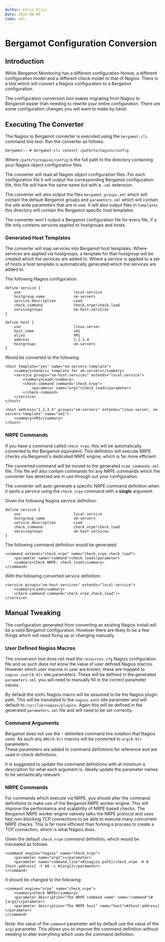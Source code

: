 ```yaml
---
Author: Chris Ellis
Date: 2015-04-05
Code: xml
---
```

# Bergamot Configuration Conversion

## Introduction

While Bergamot Monitoring has a different configuration format, a different 
configuration model and a different check model to that of Nagios. There is a 
tool which will convert a Nagios configuration to a Bergamot configuration.

The configuration conversion tool makes migrating from Nagios to Bergamot 
easier than needing to rewrite your entire configuration.  There are some 
configuration changes you will want to make by hand.

## Executing The Converter

The Nagios to Bergamot converter is executed using the `bergamot-cli` command 
line tool.  Run the converter as follows:

    bergamot:~ # bergamot-cli convert /path/to/nagios/config

Where `/path/to/nagios/config` is the full path to the directory containing 
your Nagios object configuration files.

The converter will read all Nagios object configuration files.  For each 
configuration file it will output the corresponding Bergamot configuration 
file, this file will have the same name but with a `.xml` extension.

The converter will also output the files `bergamot_groups.xml` which will 
contain the default Bergamot groups and `parameters.xml` which will contain 
the site wide parameters that are in use.  It will also output files in 
`templates` this directory will contain the Bergamot specific host templates.

The converter won't output a Bergamot configuration file for every file, if a 
file only contains services applied to hostgroups and hosts.

### Generated Host Templates

The converter will map services into Bergamot host templates.  Where services 
are applied via hostgroups, a template for that hostgroup will be created which 
the services are added to.  Where a service is applied to a set of hosts a host 
template is automatically generated which the services are added to.

The following Nagios configuration:

    define service {
        use                        local-service
        hostgroup_name             vm-servers
        service_description        Load
        check_command              check_nrpe!check_load
        servicegroups              vm-host-services
    }
    
    define host {
        use                        linux-server
        host_name                  vm1
        alias                      VM1
        address                    1.2.3.4
        hostgroups                 vm-servers
    }

Would be converted to the following:

    <host template="yes" name="vm-servers-template">
        <summary>Generic template for vm-servers</summary>
        <service groups="vm-host-services" extends="local-service">
            <summary>Load</summary>
            <check-command command="check_nrpe">
                <parameter name="arg1">check_load</parameter>
            </check-command>
        </service>
    </host>

    <host address="1.2.3.4" groups="vm-servers" extends="linux-server, vm-servers-template" name="vm1">
        <summary>VM1</summary>
    </host>

### NRPE Commands

If you have a command called `check_nrpe`, this will be automatically converted 
to the Bergamot equivalent.  This definition will execute NRPE checks via 
Bergamot's dedicated NRPE engine, which is far more efficient.

The converted command will be moved to the generated `nrpe_commands.xml` file. 
This file will also contain commands for any NRPE commands which the converter 
has detected are in use through out your configuration.

The converter will auto-generate a specific NRPE command definition when it 
spots a service using the `check_nrpe` command with a **single** argument.

Given the following Nagios service definition:

    define service {
        use                        local-service
        hostgroup_name             vm-servers
        service_description        Load
        check_command              check_nrpe!check_load
        servicegroups              vm-host-services
    }

The following command definition would be generated:

    <command extends="check_nrpe" name="check_nrpe_check_load">
        <parameter name="command">check_load</parameter>
        <summary>Check NRPE: check_load</summary>
    </command>

With the following converted service definition:

    <service groups="vm-host-services" extends="local-service">
        <summary>Load</summary>
        <check-command command="check_nrpe_check_load"/>
    </service>

## Manual Tweaking

The configuration generated from converting an existing Nagios install will be 
a valid Bergamot configuration.  However there are likely to be a few things 
which will need fixing up or changing manually.

### User Defined Nagios Macros

The conversion tool does not read the `resources.cfg` Nagios configuration file 
and as such does not know the value of user defined Nagios macros.  However 
which user macros in user are known, these are mapped to `nagios.user[0-9]+` 
site parameters.  These will be defined in the generated `parameters.xml`, you 
will need to manually fill in the correct parameter values.

By default the `USER1` Nagios macro will be assumed to be the Nagios plugin 
path.  This will be translated to the `nagios.path` site parameter and will 
default to `/usr/lib/nagios/plugins`.  Again this will be defined in the 
generated `parameters.xml` file and will need to be set correctly.

### Command Arguments

Bergamot does not use the `!` delimited command line notation that Nagios uses. 
As such any `ARG[0-9]+` macros will be converted to `arg[0-9]+` parameters.  
These parameters are added to command definitions for reference and are used 
in check definitions.

It is suggested to update the command definitions with at minimum a description 
for what each argument is.  Ideally update the parameter names to be 
semantically relevant.

### NRPE Commands

For commands which execute via NRPE, you should alter the command definitions 
to make use of the Bergamot NRPE worker engine.  This will improve the 
performance and scalability of NRPE based checks.  The Bergamot NRPE worker 
engine natively talks the NRPE protocol and uses fast non-blocking TCP 
connections to be able to execute many concurrent NRPE checks.  This is far 
more efficient than forking a process to create a TCP connection, which is 
what Nagios does.

Given the default `check_nrpe` command definition, which would be translated 
as follows:

    <command engine="nagios" name="check_nrpe">
        <parameter name="arg1"></parameter>
        <parameter name="command_line">#{nagios.path}/check_nrpe -H #{host.address} -t 60 -c #{arg1}</parameter>
    </command>

It should be changed to the following:

    <command engine="nrpe" name="check_nrpe">
        <summary>Check NRPE</summary>
        <parameter description="The NRPE command name" name="command">#{arg1}</parameter>
        <parameter description="The NRPE host" name="host">#{host.address}</parameter>
    </command>

Note: the value of the `command` parameter will by default use the value of the 
`arg1` parameter.  This allows you to improve the command definition without 
needing to alter everything which uses the command definition.


